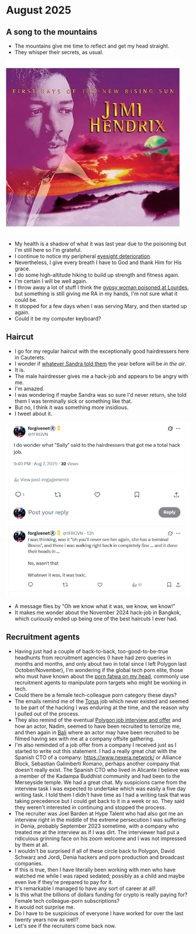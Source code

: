 # August 2025

## A song to the mountains

- The mountains give me time to reflect and get my head straight.
- They whisper their secrets, as usual.

[![Hey Baby New Rising Sun](../../content/images/hey-baby.webp)](https://www.youtube.com/watch?v=OJXQ7BBH594)

- My health is a shadow of what it was last year due to the poisoning but I'm still here so I'm grateful.
- I continue to notice my peripheral [eyesight deterioration](july.md#moorfields). 
- Nevertheless, I give every breath I have to God and thank Him for His grace.
- I do some high-altitude hiking to build up strength and fitness again.
- I'm certain I will be well again.
- I throw away a lot of stuff I think the [gypsy woman poisoned at Lourdes](july.md#eyes-and-kidneys-again-and-heart-now-too), but something is still giving me RA in my hands, I'm not sure what it could be.
- It stopped for a few days when I was serving Mary, and then started up again.
- Could it be my computer keyboard?

## Haircut

- I go for my regular haircut with the exceptionally good hairdressers here in Cauterets.
- I wonder if [whatever Sandra told them](../2024/september.md#the-hairdresser) the year before will be *in the air*.
- It is.
- The male hairdresser gives me a hack-job and appears to be angry with me.
- I'm amazed.
- I was wondering if maybe Sandra was so sure I'd never return, she told them I was terminally sick or something like that.
- But no, I think it was something more insidious.
- I tweet about it.

[![Sandra and the hack job](../../content/tweets/august-2025/sally-and-the-hack-job.png)](https://x.com/1FRGVN/status/1953541700179161328)

- A message flies by "Oh we know what it was, we know, we know!"
- It makes me wonder about the November 2024 hack-job in Bangkok, which curiously ended up being one of the best haircuts I ever had.

## Recruitment agents

- Having just had a couple of back-to-back, too-good-to-be-true headhunts from recruitment agencies (I have had zero queries in months and months, and only about two in total since I left Polygon last October/November), I'm wondering if the global tech porn elite, those who must have known about the [porn fatwa on my head](../early-years/2003.md#porn-fatwa), commonly use recruitment agents to manipulate porn targets who might be working in tech.
- Could there be a female tech-colleague porn category these days?
- The emails remind me of the [Torus](../2023/august.md#head-hunted-by-ex-polygon-director) job which never existed and seemed to be part of the hacking I was enduring at the time, and the reason why I pulled out of the process.
- They also remind of the eventual [Polygon job interview and offer](../2023/november.md#polygon) and how an actor, Nadim, seemed to have been recruited to terrorize me, and then again in [Bali](../2024/may.md#bali) where an actor may have been recruited to be filmed having sex with me at a company offsite gathering.
- I'm also reminded of a job offer from a company I received just as I started to write out this statement. I had a really great chat with the Spanish CTO of a company: https://www.nexera.network/ or Alliance Block,  Sebastian Galimberti Romano, perhaps another company that doesn't really exist. The Spanish CTO who lived in Alicante I believe was a member of the Kadampa Buddhist community and had been to the Merseyside temple. We had a great chat. My suspicions came from the interview task I was expected to undertake which was easily a five day writing task. I told them I didn't have time as I had a writing task that was taking precedence but I could get back to it in a week or so. They said they weren't interested in continuing and stopped the process. 
- The recruiter was Joel Barden at Hype Talent who had also got me an interview right in the middle of the extreme persecution I was suffering in Denia, probably September 2023 sometime, with a company who treated me at the interview as if I was dirt. The interviewer had put a ridiculous grinning face on his zoom welcome and I was not impressed by them at all.
- I wouldn't be surprised if all of these circle back to Polygon, David Schwarz and Jordi, Denia hackers and porn production and broadcast companies.
- If this is true, then I have literally been working with men who have watched me while I was raped sedated; possibly as a child and maybe even live if they're prepared to pay for it.
- It's remarkable I managed to have any sort of career at all!
- Is this what the billions of dollars funding for crypto is really paying for? Female tech colleague-porn subscriptions?
- It would not surprise me.
- Do I have to be suspicious of everyone I have worked for over the last twenty years now as well?
- Let's see if the recruiters come back now.
